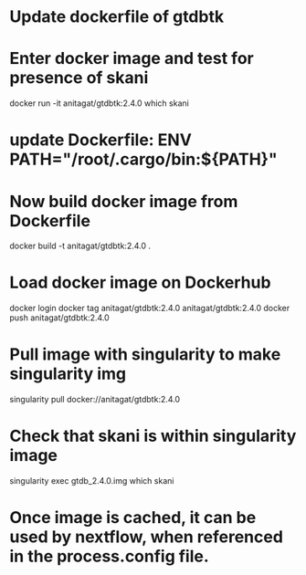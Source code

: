 # Update dockerfile of gtdbtk

# Enter docker image and test for presence of skani
docker run -it anitagat/gtdbtk:2.4.0
which skani 
# update Dockerfile: ENV PATH="/root/.cargo/bin:${PATH}"

# Now build docker image from Dockerfile
docker build -t anitagat/gtdbtk:2.4.0 .

# Load docker image on Dockerhub
docker login
docker tag anitagat/gtdbtk:2.4.0 anitagat/gtdbtk:2.4.0
docker push anitagat/gtdbtk:2.4.0

# Pull image with singularity to make singularity img
singularity pull docker://anitagat/gtdbtk:2.4.0

# Check that skani is within singularity image
singularity exec gtdb_2.4.0.img which skani

# Once image is cached, it can be used by nextflow, when referenced in the process.config file. 
